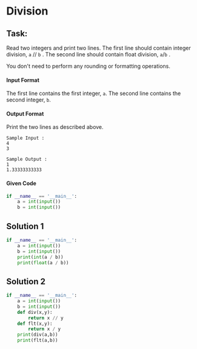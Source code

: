 # Division
## Task:
Read two integers and print two lines. The first line should contain integer division,  `a` // `b` . The second line should contain float division,  `a`/`b` .

You don't need to perform any rounding or formatting operations.

#### Input Format

The first line contains the first integer, `a`. The second line contains the second integer, `b`.


#### Output Format

Print the two lines as described above.

```
Sample Input :
4
3
```

```
Sample Output :
1
1.33333333333
```

#### Given Code

```python
if __name__ == '__main__':
    a = int(input())
    b = int(input())
```

## Solution 1

```python
if __name__ == '__main__':
    a = int(input())
    b = int(input())
    print(int(a / b))
    print(float(a / b))
```

## Solution 2

```python
if __name__ == '__main__':
    a = int(input())
    b = int(input())
    def div(x,y):
        return x // y
    def flt(x,y):
        return x / y
    print(div(a,b))
    print(flt(a,b))
```
